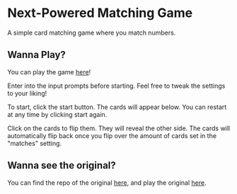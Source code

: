 # Next-Powered Matching Game
A simple card matching game where you match numbers.

## Wanna Play?
You can play the game [here](https://uria-browser-matching-game.netlify.app/)!

Enter into the input prompts before starting. Feel free to tweak the settings to your liking!

To start, click the start button. The cards will appear below. You can restart at any time by clicking start again.

Click on the cards to flip them. They will reveal the other side. The cards will automatically flip back once you flip over the amount of cards set in the "matches" setting.

## Wanna see the original? 
You can find the repo of the original [here](https://github.com/uriapete/BrowserMatchingGame), and play the original [here](https://uriapete.github.io/BrowserMatchingGame/).
